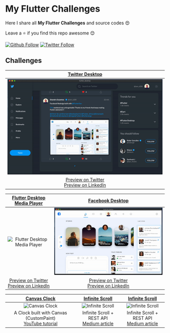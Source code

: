 # My Flutter Challenges

Here I share all **My Flutter Challenges** and source codes 😍

Leave a ⭐ if you find this repo awesome 😊

[![Github Follow](https://img.shields.io/github/followers/e200?style=social)](https://github.com/e200)
[![Twitter Follow](https://img.shields.io/twitter/follow/iam_e200?style=social)](https://twitter.com/iam_e200)

## Challenges

|[Twitter Desktop](twitter_desktop)|
|:-:|
|![Twitter Desktop](twitter_desktop/screenshots/screenshot.gif)|
|[Preview on Twitter](https://twitter.com/iam_e200/status/1284572118206656513)<br>[Preview on LinkedIn](https://www.linkedin.com/feed/update/urn:li:activity:6682540431596654592/)|

|[Flutter Desktop Media Player](flutter_desktop_media_player)|[Facebook Desktop](facebook_desktop)|
|:-:|:-:|
|![Flutter Desktop Media Player](flutter_desktop_media_player/screenshots/screenshot.gif)|![Facebook Desktop](facebook_desktop/screenshots/screenshot.gif)|
|[Preview on Twitter](https://twitter.com/iam_e200/status/1277334514092605440)<br>[Preview on LinkedIn](https://www.linkedin.com/feed/update/urn:li:activity:6682540431596654592/)|[Preview on Twitter](https://twitter.com/iam_e200/status/1276417956638003200)<br>[Preview on LinkedIn](https://www.linkedin.com/feed/update/urn:li:activity:6683107918067335168/)|

|[Canvas Clock](clock)|[Infinite Scroll](infinite_scroll)|[Infinite Scroll](infinite_scroll)|
|:-:|:-:|:-:|
|![Canvas Clock](clock/screenshots/screenshot.gif)|![Infinite Scroll](infinite_scroll/screenshots/screenshot.gif)|![Infinite Scroll](infinite_scroll/screenshots/screenshot.gif)|
|A Clock built with Canvas (CustomPaint)<br>[YouTube tutorial](https://youtu.be/fchEcBc2D8A)|Infinite Scroll + REST API<br>[Medium article](https://medium.com/@e200/flutter-infinite-scroll-with-rest-api-2b11f64b9d02)|Infinite Scroll + REST API<br>[Medium article](https://medium.com/@e200/flutter-infinite-scroll-with-rest-api-2b11f64b9d02)|

